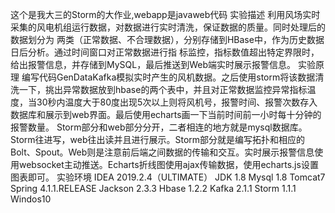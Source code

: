 这个是我大三的Storm的大作业,webapp是javaweb代码
  实验描述
利用风场实时采集的风电机组运行数据，对数据进行实时清洗，保证数据的质量。同时处理后的数据划分为 两类（正常数据、不合理数据），分别存储到HBase中，作为历史数据日后分析。通过时间窗口对正常数据进行指 标监控，指标数值超出特定界限时，给出报警信息，并存储到MySQL，最后推送到Web端实时展示报警信息。
  实验原理
编写代码GenDataKafka模拟实时产生的风机数据。之后使用storm将该数据清洗一下，挑出异常数据放到hbase的两个表中，并且对正常数据监控异常指标温度，当30秒内温度大于80度出现5次以上则将风机号，报警时间、报警次数存入数据库和展示到web界面。最后使用echarts画一下当前时间前一小时每十分钟的报警数量。
Storm部分和web部分分开，二者相连的地方就是mysql数据库。Storm往进写，web往出读并且进行展示。Storm部分就是编写拓扑和相应的Bolt、Spout。Web则是注意前后端之间数据的传输和交互。实时展示报警信息使用websocket主动推送。Echarts折线图使用ajax传输数据，使用echarts.js设置图表即可。
  实验环境
IDEA  2019.2.4（ULTIMATE）
JDK 1.8
Mysql 1.8
Tomcat7
Spring 4.1.1.RELEASE
Jackson 2.3.3
Hbase 1.2.2
Kafka 2.1.1
Storm 1.1.1
Windos10

